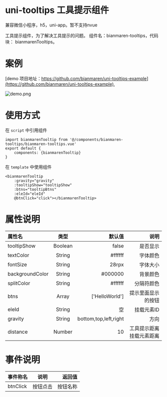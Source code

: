 # uni-tooltips 工具提示组件
兼容微信小程序，h5，uni-app。暂不支持nvue


工具提示组件，为了解决工具提示的问题。
组件名：bianmaren-tooltips，代码块： bianmarenTooltips。

# 案例

[demo 项目地址：https://github.com/bianmaren/uni-tooltips-example](https://github.com/bianmaren/uni-tooltips-example),

![demo.png](https://file.jxyunge.com/Sw5yEFc3P8mbGBKDBeb7_1580876419165.png)


# 使用方式
在 `script`  中引用组件

```
import bianmarenTooltip from '@/components/bianmaren-tooltips/bianmaren-tooltips.vue'
export default {
    components: {bianmarenTooltip}
}
```

在 `template` 中使用组件

```
<bianmarenTooltip
    :gravity="gravity"
    :tooltipShow="tooltipShow"
    :btns="tooltipBtns"
    :eleId="eleId"
    @btnClick="click"></bianmarenTooltip>
```

# 属性说明

|属性名|类型|默认值|说明|
|:---|:---:|---:|---:|
|tooltipShow|Boolean|false|是否显示|
|textColor|String|#ffffff|字体颜色|
|fontSize|String|28rpx|字体大小|
|backgroundColor|String|#000000|背景颜色|
|splitColor|String|#ffffff|分隔符颜色|
|btns|Array|['HelloWorld']|提示里面显示的按钮|
|eleId|String|空|挂载元素ID|
|gravity|String|bottom,top,left,right|方向|
|distance|Number|10|工具提示距离挂载元素距离|

# 事件说明

|事件称名|说明|返回值|
|:---|:---:|---:|   
|btnClick|按钮点击|按钮名称|

